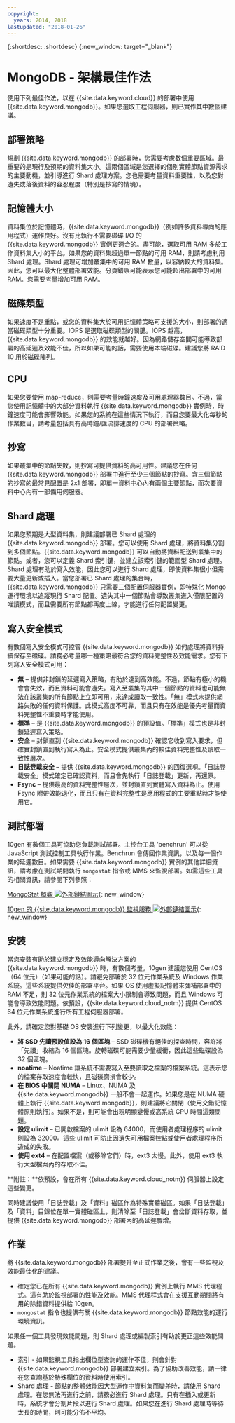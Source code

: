 ```yaml
---
copyright:
  years: 2014, 2018
lastupdated: "2018-01-26"
---
```


{:shortdesc: .shortdesc}
{:new_window: target="_blank"}

# MongoDB - 架構最佳作法

使用下列最佳作法，以在 {{site.data.keyword.cloud}} 的部署中使用 {{site.data.keyword.mongodb}}。如果您選取工程伺服器，則已實作其中數個建議。 

## 部署策略
規劃 {{site.data.keyword.mongodb}} 的部署時，您需要考慮數個重要區域。最重要的是現行及預期的資料集大小。這兩個區域是您選擇的個別實體節點資源需求的主要動機，並引導進行 Shard 處理方案。您也需要考量資料重要性，以及您對遺失或落後資料的容忍程度（特別是抄寫的情境）。 

## 記憶體大小
資料集位於記憶體時，{{site.data.keyword.mongodb}}（例如許多資料導向的應用程式）運作良好。沒有比執行不需要磁碟 I/O 的 {{site.data.keyword.mongodb}} 實例更適合的。盡可能，選取可用 RAM 多於工作資料集大小的平台。如果您的資料集超過單一節點的可用 RAM，則請考慮利用 Shard 處理。Shard 處理可增加叢集中的可用 RAM 數量，以容納較大的資料集。因此，您可以最大化整體部署效能。分頁錯誤可能表示您可能超出部署中的可用 RAM。您需要考量增加可用 RAM。

## 磁碟類型
如果速度不是重點，或您的資料集大於可用記憶體策略可支援的大小，則部署的適當磁碟類型十分重要。IOPS 是選取磁碟類型的關鍵。IOPS 越高，{{site.data.keyword.mongodb}} 的效能就越好。因為網路儲存空間可能導致部署的高延遲及效能不佳，所以如果可能的話，需要使用本端磁碟。建議您將 RAID 10 用於磁碟陣列。

## CPU
如果您要使用 map-reduce，則需要考量時鐘速度及可用處理器數目。不過，當您使用記憶體中的大部分資料執行 {{site.data.keyword.mongodb}} 實例時，時鐘速度可能會影響效能。如果您的系統在這些情況下執行，而且您要最大化每秒的作業數目，請考量包括具有高時鐘/匯流排速度的 CPU 的部署策略。

## 抄寫
如果叢集中的節點失敗，則抄寫可提供資料的高可用性。建議您在任何 {{site.data.keyword.mongodb}} 部署中進行至少三個節點的抄寫。含三個節點的抄寫的最常見配置是 2x1 部署，即單一資料中心內有兩個主要節點，而次要資料中心內有一部備用伺服器。


## Shard 處理
如果您預期是大型資料集，則建議部署已 Shard 處理的 {{site.data.keyword.mongodb}} 部署。您可以使用 Shard 處理，將資料集分割到多個節點。{{site.data.keyword.mongodb}} 可以自動將資料配送到叢集中的節點。或者，您可以定義 Shard 索引鍵，並建立該索引鍵的範圍型 Shard 處理。Shard 處理有助於寫入效能，因此您可以進行 Shard 處理，即使資料集很小但需要大量更新或插入。當您部署已 Shard 處理的集合時，{{site.data.keyword.mongodb}} 只需要三個配置伺服器實例，即特殊化 Mongo 運行環境以追蹤現行 Shard 配置。遺失其中一個節點會導致叢集進入僅限配置的唯讀模式，而且需要所有節點都再度上線，才能進行任何配置變更。

## 寫入安全模式
有數個寫入安全模式可控管 {{site.data.keyword.mongodb}} 如何處理將資料持續保存至磁碟。請務必考量哪一種策略最符合您的資料完整性及效能需求。您有下列寫入安全模式可用：

* **無** – 提供非封鎖的延遲寫入策略，有助於達到高效能。不過，節點有極小的機會會失效，而且資料可能會遺失。寫入至叢集的其中一個節點的資料也可能無法在該叢集的所有節點上立即可用，來達成讀取一致性。「無」模式未提供網路失敗的任何資料保護。此模式高度不可靠，而且只有在效能是優先考量而資料完整性不重要時才能使用。
* **標準** – 是 {{site.data.keyword.mongodb}} 的預設值。「標準」模式也是非封鎖延遲寫入策略。  
* **安全** – 封鎖直到 {{site.data.keyword.mongodb}} 確認它收到寫入要求，但確實封鎖直到執行寫入為止。安全模式提供叢集內的較佳資料完整性及讀取一致性層次。
* **日誌登載安全** – 提供 {{site.data.keyword.mongodb}} 的回復選項。「日誌登載安全」模式確定已確認資料，而且會先執行「日誌登載」更新，再還原。
* **Fsync** – 提供最高的資料完整性層次，並封鎖直到實體寫入資料為止。使用 Fsync 附帶效能退化，而且只有在資料完整性是應用程式的主要重點時才能使用它。

## 測試部署
10gen 有數個工具可協助您負載測試部署。主控台工具 'benchrun' 可以從 JavaScript 測試控制工具執行作業。Benchrun 會傳回作業資訊，以及每一個作業的延遲數目。如果需要 {{site.data.keyword.mongodb}} 實例的其他詳細資訊，請考慮在測試期間執行 `mongostat` 指令或 MMS 來監視部署。如需這些工具的相關資訊，請參閱下列參照：

[MongoStat 概觀 ![外部鏈結圖示](../../icons/launch-glyph.svg "外部鏈結圖示")](http://docs.mongodb.org/manual/reference/mongostat/){: new_window}

[10gen 的 {{site.data.keyword.mongodb}} 監視服務 ![外部鏈結圖示](../../icons/launch-glyph.svg "外部鏈結圖示")](http://www.10gen.com/products/mongodb-monitoring-service){: new_window}

## 安裝
當您安裝有助於建立穩定及效能導向解決方案的 {{site.data.keyword.mongodb}} 時，有數個考量。10gen 建議您使用 CentOS（64 位元）（如果可能的話）。請避免部署於 32 位元作業系統及 Windows 作業系統。這些系統提供欠佳的部署平台。如果 OS 使用虛擬記憶體來彌補部署中的 RAM 不足，則 32 位元作業系統的檔案大小限制會導致問題，而且 Windows 可能會導致效能問題。依預設，{{site.data.keyword.cloud_notm}} 提供 CentOS 64 位元作業系統進行所有工程伺服器部署。

此外，請確定您對基礎 OS 安裝進行下列變更，以最大化效能：
* **將 SSD 先讀預設值設為 16 個區塊** – SSD 磁碟機有絕佳的探查時間，容許將「先讀」收縮為 16 個區塊。旋轉磁碟可能需要少量緩衝，因此這些磁碟設為 32 個區塊。
* **noatime** – Noatime 讓系統不需要寫入至要讀取之檔案的檔案系統。這表示您的檔案存取速度會較快，且磁碟磨損會較少。
* **在 BIOS 中關閉 NUMA** – Linux、NUMA 及 {{site.data.keyword.mongodb}} 一般不會一起運作。如果您是在 NUMA 硬體上執行 {{site.data.keyword.mongodb}}，則建議將它關閉（使用交錯記憶體原則執行）。如果不是，則可能會出現明顯變慢或高系統 CPU 時間這類問題。
* **設定 ulimit** – 已開啟檔案的 ulimit 設為 64000，而使用者處理程序的 ulimit 則設為 32000。這些 ulimit 可防止因遺失可用檔案控點或使用者處理程序所造成的失敗。 
* **使用 ext4** – 在配置檔案（或移除它們）時，ext3 太慢。此外，使用 ext3 執行大型檔案內的存取不佳。

**附註：**依預設，會在所有 {{site.data.keyword.cloud_notm}} 伺服器上設定這些變更。

同時建議使用「日誌登載」及「資料」磁區作為特殊實體磁區。如果「日誌登載」及「資料」目錄位在單一實體磁區上，則清除至「日誌登載」會岔斷資料存取，並提供 {{site.data.keyword.mongodb}} 部署內的高延遲驟增。

## 作業
將 {{site.data.keyword.mongodb}} 部署提升至正式作業之後，會有一些監視及效能最佳化的建議。 
* 確定您已在所有 {{site.data.keyword.mongodb}} 實例上執行 MMS 代理程式。這有助於監視部署的性能及效能。MMS 代理程式會在支援互動期間將有用的除錯資料提供給 10gen。 
* `mongostat` 指令也提供有關 {{site.data.keyword.mongodb}} 節點效能的運行環境資訊。

如果任一個工具發現效能問題，則 Shard 處理或編製索引有助於更正這些效能問題。 

* 索引 - 如果監視工具指出欄位型查詢的運作不佳，則會針對 {{site.data.keyword.mongodb}} 部署建立索引。為了協助改善效能，請一律在您查詢基於特殊欄位的資料時使用索引。
* Shard 處理 - 節點的整體效能因大型運作中資料集而變差時，請使用 Shard 處理。在您無法再進行之前，請務必進行 Shard 處理。只有在插入或更新時，系統才會分割片段以進行 Shard 處理。如果您在進行 Shard 處理時等待太長的時間，則可能分佈不平均。 


